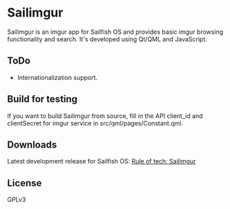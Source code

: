 # Sailimgur

Sailimgur is an imgur app for Sailfish OS and provides basic imgur browsing functionality and search. It's developed using Qt/QML and JavaScript.

## ToDo

- Internationalization support.

## Build for testing

If you want to build Sailimgur from source, fill in the API client_id and clientSecret for imgur service in src/qml/pages/Constant.qml.

## Downloads

Latest development release for Sailfish OS: [Rule of tech: Sailimgur](http://ruleoftech.com/lab/sailimgur)

## License

GPLv3
